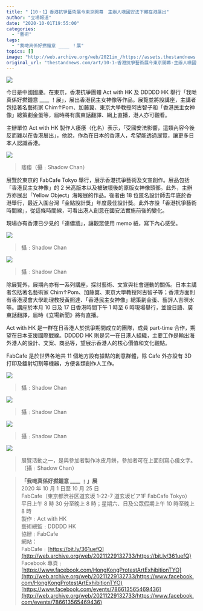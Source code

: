 ```yaml
---
title: "【10・1】香港抗爭藝術展今東京開幕　主辦人嘆國安法下難在港展出"
author: "立場報道"
date: "2020-10-01T19:55:00"
categories:
  - "藝術"
tags:
  - "我哋真係好撚鐘意 ____ ！展"
topics: []
image: "http://web.archive.org/web/2021im_/https://assets.thestandnews.com/media/photos/pasted20image200_TcnUu_WpPqQOd.png"
original_url: "thestandnews.com/art/10-1-香港抗爭藝術展今東京開幕-主辦人嘆國安法下難在港展出"
---
```

![](http://web.archive.org/web/2021im_/https://assets.thestandnews.com/media/photos/pasted20image200_TcnUu_WpPqQOd.png)

今日是中國國慶。在東京，香港抗爭團體 Act with HK 及 DDDDD HK 舉行「我哋真係好撚鐘意 \_\_\_\_ ！展」，展出香港民主女神像等作品。展覽並將設講座，主講者包括著名藝術家 Chim↑Pom、加藤翼、東京大學教授阿古智子和「香港民主女神像」總策劃金蛋等，屆時將有廣東話翻譯、網上直播，港人亦可觀看。

主辦單位 Act with HK 製作人痿痿（化名）表示，「受國安法影響，這類內容今後反而難以在香港展出」，他說，作為在日本的香港人，希望能透過展覽，讓更多日本人認識香港。

![](http://web.archive.org/web/2021im_/https://assets.thestandnews.com/media/photos/120339986_952237378631222_1342748333786172708_n_aGIpT_VbrfLsi.jpg)
> 痿痿（攝﹕Shadow Chan）

展覽於東京的 FabCafe Tokyo 舉行，展示香港抗爭藝術及文宣創作。展品包括「香港民主女神像」的 2 米高版本以及被破壞後的原版女神像頭部。此外，主辦方亦展出「Yellow Object」海報展的作品。後者由 18 位匿名設計師去年底於香港舉行，最近入圍台灣「金點設計獎」年度最佳設計獎。此外亦設「香港抗爭藝術時間線」，從這條時間線，可看出港人創意在國安法實施前後的變化。

現場亦有香港已少見的「連儂牆」，讓觀眾使用 memo 紙，寫下內心感受。

![](http://web.archive.org/web/2021im_/https://assets.thestandnews.com/media/photos/20200930_VK_0060_dlHDR_0LN4cnJ.jpg)
> 攝﹕Shadow Chan

![](http://web.archive.org/web/2021im_/https://assets.thestandnews.com/media/photos/pasted20image2002028129_0aIEQ_fWVqUSq.png)
> 攝﹕Shadow Chan

除展覽外，展期內亦有一系列講座，探討藝術、文宣與社會運動的關係。日本主講者包括著名藝術家 Chim↑Pom、加藤翼、東京大學教授阿古智子等；香港方面則有香港浸會大學助理教授黃照達、「香港民主女神像」總策劃金蛋、藝評人吉暝水等。講座於本月 10 日及 17 日香港時間下午 1 時至 6 時現場舉行，並設日語、廣東話翻譯，屆時《立場新聞》將有直播。

Act with HK 是一群在日香港人於抗爭期間成立的團隊，成員 part-time 合作，期望在日本支援國際戰線。DDDDD HK 則是另一在日港人組織，主要工作是輸出海外港人的設計、文案、商品等，望展示香港人的核心價值和文化觀點。

FabCafe 是於世界各地共 11 個地方設有據點的創意群體，除 Cafe 外亦設有 3D 打印及鐳射切割等機器，方便各類創作人工作。

![](http://web.archive.org/web/2021im_/https://assets.thestandnews.com/media/photos/20200930_VK_0055_EFyNT_iC88s1K.jpg)
> 攝﹕Shadow Chan

![](http://web.archive.org/web/2021im_/https://assets.thestandnews.com/media/photos/120298741_642510483116267_6869314998972891846_n_KOKfA_GIueDbE.jpg)
> 攝﹕Shadow Chan

![](http://web.archive.org/web/2021im_/https://assets.thestandnews.com/media/photos/120262787_3472005632878876_5393840117365736275_n_qkmMg_Z5Js8xb.jpg)
> 攝﹕Shadow Chan

![](http://web.archive.org/web/2021im_/https://assets.thestandnews.com/media/photos/120513087_908268829577519_381276734830895136_n_gKThi_i4i6oi0.jpg)
> 展覽活動之一，是與參加者製作冰皮月餅，參加者可在上面刻寫心儀文字。（攝﹕Shadow Chan）

> **「我哋真係好撚鐘意 \_\_\_\_ ﹗」展**  
> 2020 年 10 月 1 日至 10 月 25 日  
> FabCafe（東京都渋谷区道玄坂 1-22-7 道玄坂ピア1F FabCafe Tokyo）  
> 平日上午 8 時 30 分至晚上 8 時；星期六、日及公眾假期上午 10 時至晚上 8 時  
> 製作﹕Act with HK  
> 藝術總監﹕DDDDD HK  
> 協辦﹕FabCafe  
> 網站：  
> FabCafe﹕[https://bit.ly/361uefQ](http://web.archive.org/web/20211229132733/https://bit.ly/361uefQ)  
> Facebook 專頁﹕  
> [https://www.facebook.com/HongKongProtestArtExhibitionTYO](http://web.archive.org/web/20211229132733/https://www.facebook.com/HongKongProtestArtExhibitionTYO)  
> [https://www.facebook.com/events/786613565469436](http://web.archive.org/web/20211229132733/https://www.facebook.com/events/786613565469436)